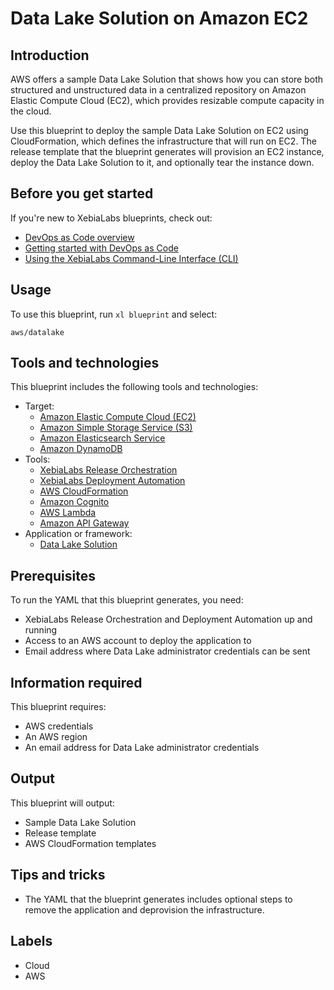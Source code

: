 # Data Lake Solution on Amazon EC2

## Introduction

AWS offers a sample Data Lake Solution that shows how you can store both structured and unstructured data in a centralized repository on Amazon Elastic Compute Cloud (EC2), which provides resizable compute capacity in the cloud.

Use this blueprint to deploy the sample Data Lake Solution on EC2 using CloudFormation, which defines the infrastructure that will run on EC2. The release template that the blueprint generates will provision an EC2 instance, deploy the Data Lake Solution to it, and optionally tear the instance down.

## Before you get started

If you're new to XebiaLabs blueprints, check out:

* [DevOps as Code overview](https://docs.xebialabs.com/xl-platform/concept/devops-as-code-overview.html)
* [Getting started with DevOps as Code](https://docs.xebialabs.com/xl-platform/concept/getting-started-with-devops-as-code.html)
* [Using the XebiaLabs Command-Line Interface (CLI)](https://docs.xebialabs.com/xl-platform/concept/xl-command-line-interface.html)

## Usage

To use this blueprint, run `xl blueprint` and select:

    aws/datalake

## Tools and technologies

This blueprint includes the following tools and technologies:

* Target:
    * [Amazon Elastic Compute Cloud (EC2)](https://aws.amazon.com/ec2/)
    * [Amazon Simple Storage Service (S3)](https://aws.amazon.com/s3/)
    * [Amazon Elasticsearch Service](https://aws.amazon.com/elasticsearch-service/)
    * [Amazon DynamoDB](https://aws.amazon.com/dynamodb/)
* Tools:
    * [XebiaLabs Release Orchestration](https://xebialabs.com/products/xl-release/)
    * [XebiaLabs Deployment Automation](https://xebialabs.com/products/xl-deploy/)
    * [AWS CloudFormation](https://aws.amazon.com/cloudformation/)
    * [Amazon Cognito](https://aws.amazon.com/cognito/)
    * [AWS Lambda](https://aws.amazon.com/lambda/)
    * [Amazon API Gateway](https://aws.amazon.com/api-gateway/)
* Application or framework:
    * [Data Lake Solution](https://docs.aws.amazon.com/solutions/latest/data-lake-solution/overview.html)

## Prerequisites

To run the YAML that this blueprint generates, you need:

* XebiaLabs Release Orchestration and Deployment Automation up and running
* Access to an AWS account to deploy the application to
* Email address where Data Lake administrator credentials can be sent

## Information required

This blueprint requires:

* AWS credentials
* An AWS region
* An email address for Data Lake administrator credentials

## Output

This blueprint will output:

* Sample Data Lake Solution
* Release template
* AWS CloudFormation templates

## Tips and tricks

* The YAML that the blueprint generates includes optional steps to remove the application and deprovision the infrastructure.

## Labels

* Cloud
* AWS
